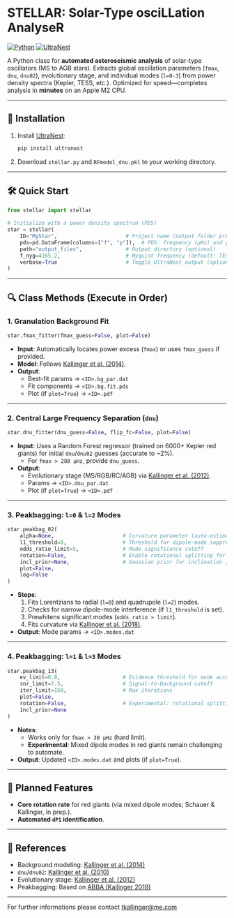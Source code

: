 # STELLAR: **S**olar-**T**yp**e** osci**LL**ation **A**nalyse**R**

[![Python](https://img.shields.io/badge/Python-3.7%2B-blue)](https://www.python.org/)
[![UltraNest](https://img.shields.io/badge/dependency-UltraNest-orange)](https://johannesbuchner.github.io/UltraNest/)

A Python class for **automated asteroseismic analysis** of solar-type oscillators (MS to AGB stars). Extracts global oscillation parameters (`fmax`, `dnu`, `dnu02`), evolutionary stage, and individual modes (`l=0-3`) from power density spectra (Kepler, TESS, etc.). Optimized for speed—completes analysis in **minutes** on an Apple M2 CPU.

---

## 🚀 Installation
1. Install [UltraNest](https://johannesbuchner.github.io/UltraNest/):
   ```bash
   pip install ultranest
   ```
2. Download `stellar.py` and `RFmodel_dnu.pkl` to your working directory.

---

## 🛠️ Quick Start
```python
from stellar import stellar

# Initialize with a power density spectrum (PDS)
star = stellar(
    ID="MyStar",                      # Project name (output folder prefix)
    pds=pd.DataFrame(columns=["f", "p"]),  # PDS: frequency (µHz) and power (ppm²/µHz)
    path="output_files",              # Output directory (optional)
    f_nyg=4165.2,                     # Nyquist frequency (default: TESS 2-min cadence)
    verbose=True                      # Toggle UltraNest output (optional)
)
```

---

## 🔍 Class Methods (Execute in Order)

### 1. **Granulation Background Fit**
```python
star.fmax_fitter(fmax_guess=False, plot=False)
```
- **Input**: Automatically locates power excess (`fmax`) or uses `fmax_guess` if provided.
- **Model**: Follows [Kallinger et al. (2014)](https://ui.adsabs.harvard.edu/abs/2014A%26A...570A..41K/abstract).
- **Output**: 
  - Best-fit params → `<ID>.bg_par.dat`
  - Fit components → `<ID>.bg.fit.pds`
  - Plot (if `plot=True`) → `<ID>.pdf`

---

### 2. **Central Large Frequency Separation (`dnu`)**
```python
star.dnu_fitter(dnu_guess=False, flip_fc=False, plot=False)
```
- **Input**: Uses a Random Forest regressor (trained on 6000+ Kepler red giants) for initial `dnu`/`dnu02` guesses (accurate to ~2%).  
  - For `fmax > 280 µHz`, provide `dnu_guess`.
- **Output**: 
  - Evolutionary stage (MS/RGB/RC/AGB) via [Kallinger et al. (2012)](https://ui.adsabs.harvard.edu/abs/2012A%26A...541A..51K/abstract).
  - Params → `<ID>.dnu_par.dat`
  - Plot (if `plot=True`) → `<ID>.pdf`

---

### 3. **Peakbagging: `l=0` & `l=2` Modes**
```python
star.peakbag_02(
    alpha=None,                      # Curvature parameter (auto-estimated if None)
    l1_threshold=8,                  # Threshold for dipole-mode suppression
    odds_ratio_limit=5,              # Mode significance cutoff
    rotation=False,                  # Enable rotational splitting for l=2
    incl_prior=None,                 # Gaussian prior for inclination [mean, σ]
    plot=False,
    log=False
)
```
- **Steps**:
  1. Fits Lorentzians to radial (`l=0`) and quadrupole (`l=2`) modes.
  2. Checks for narrow dipole-mode interference (if `l1_threshold` is set).
  3. Prewhitens significant modes (`odds_ratio > limit`).
  4. Fits curvature via [Kallinger et al. (2018)](https://ui.adsabs.harvard.edu/abs/2018A%26A...616A.104K/abstract).
- **Output**: Mode params → `<ID>.modes.dat`

---

### 4. **Peakbagging: `l=1` & `l=3` Modes**
```python
star.peakbag_13(
    ev_limit=0.8,                    # Evidence threshold for mode acceptance
    snr_limit=7.5,                   # Signal-to-Background cutoff
    iter_limit=150,                  # Max iterations
    plot=False,
    rotation=False,                  # Experimental: rotational splitting for l=1 (MS/subgiants only)
    incl_prior=None
)
```
- **Notes**:
  - Works only for `fmax > 30 µHz` (hard limit).
  - **Experimental**: Mixed dipole modes in red giants remain challenging to automate.
- **Output**: Updated `<ID>.modes.dat` and plots (if `plot=True`).

---

## 🌟 Planned Features
- **Core rotation rate** for red giants (via mixed dipole modes; Schauer & Kallinger, in prep.).
- **Automated `dP1` identification**.

---

## 📜 References
- Background modeling: [Kallinger et al. (2014)](https://ui.adsabs.harvard.edu/abs/2014A%26A...570A..41K/abstract)
- `dnu`/`dnu02`: [Kallinger et al. (2010)](https://ui.adsabs.harvard.edu/abs/2010A%26A...509A..77K/abstract)
- Evolutionary stage: [Kallinger et al. (2012)](https://ui.adsabs.harvard.edu/abs/2012A%26A...541A..51K/abstract)
- Peakbagging: Based on [ABBA (Kallinger 2019)](https://ui.adsabs.harvard.edu/abs/2019arXiv190609428K/abstract)

---

For further informations please contact tkallinger@me.com

